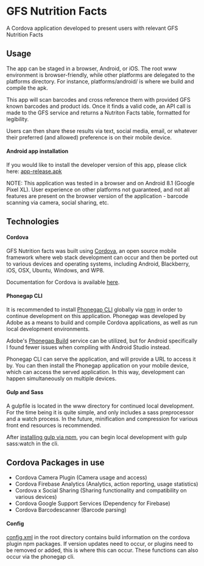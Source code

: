 # GFS Nutrition Facts

A Cordova application developed to present users with relevant GFS Nutrition Facts

## Usage

The app can be staged in a browser, Android, or iOS. The root www environment is browser-friendly, while other platforms are delegated to the platforms directory. For instance, platforms/android/ is where we build and compile the apk.

This app will scan barcodes and cross reference them with provided GFS known barcodes and product ids. Once it finds a valid code, an API call is made to the GFS service and returns a Nutriton Facts table, formatted for legibility. 

Users can then share these results via text, social media, email, or whatever their preferred (and allowed) preference is on their mobile device.

#### Android app installation

If you would like to install the developer version of this app, please click here: [app-release.apk](https://github.com/chuckzee/gfsnutritionfacts/blob/master/platforms/android/app/release/app-release.apk)

NOTE: This application was tested in a browser and on Android 8.1 (Google Pixel XL). User experience on other platforms not guaranteed, and not all features are present on the browser version of the application - barcode scanning via camera, social sharing, etc. 

## Technologies

#### Cordova

GFS Nutrition facts was built using [Cordova](https://cordova.apache.org/), an open source mobile framework where web stack development can occur and then be ported out to various devices and operating systems, including Android, Blackberry, iOS, OSX, Ubuntu, Windows, and WP8.

Documentation for Cordova is available [here](https://cordova.apache.org/docs/en/latest/).

#### Phonegap CLI

It is recommended to install [Phonegap CLI](http://docs.phonegap.com/references/phonegap-cli/) globally via [npm](https://www.npmjs.com/) in order to continue development on this application. Phonegap was developed by Adobe as a means to build and compile Cordova applications, as well as run local development environments. 

Adobe's [Phonegap Build](https://build.phonegap.com/) service can be utilized, but for Android specifically I found fewer issues when compiling with Android Studio instead. 

Phonegap CLI can serve the application, and will provide a URL to access it by. You can then install the Phonegap application on your mobile device, which can access the served application. In this way, development can happen simultaneously on multiple devices. 

#### Gulp and Sass

A gulpfile is located in the www directory for continued local development. For the time being it is quite simple, and only includes a sass preprocessor and a watch process. In the future, minification and compression for various front end resources is recommended. 

After [installing gulp via npm](https://gulpjs.com/), you can begin local development with gulp sass:watch in the cli. 

## Cordova Packages in use

* Cordova Camera Plugin (Camera usage and access)
* Cordova Firebase Analytics (Analytics, action reporting, usage statistics)
* Cordova x Social Sharing (Sharing functionality and compatibility on various devices)
* Cordova Google Support Services (Dependency for Firebase)
* Cordova Barcodescanner (Barcode parsing)

#### Config

[config.xml](https://github.com/chuckzee/gfsnutritionfacts/blob/master/config.xml) in the root directory contains build information on the cordova plugin npm packages. If version updates need to occur, or plugins need to be removed or added, this is where this can occur. These functions can also occur via the phonegap cli.
